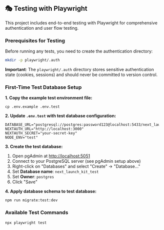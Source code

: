 ## 🎭 Testing with Playwright

This project includes end-to-end testing with Playwright for comprehensive authentication and user flow testing.

### Prerequisites for Testing

Before running any tests, you need to create the authentication directory:
```bash
mkdir -p playwright/.auth
```

**Important**: The `playwright/.auth` directory stores sensitive authentication state (cookies, sessions) and should never be committed to version control.

### First-Time Test Database Setup
**1. Copy the example test environment file:**
```
cp .env.example .env.test
```

**2. Update `.env.test` with test database configuration:**
```
DATABASE_URL="postgresql://postgres:password123@localhost:5433/next_launch_kit_test"
NEXTAUTH_URL="http://localhost:3000"
NEXTAUTH_SECRET="your-secret-key"
NODE_ENV="test"
```

**3. Create the test database:**
1. Open pgAdmin at [http://localhost:5051](http://localhost:5051)
2. Connect to your PostgreSQL server (see pgAdmin setup above)
3. Right-click on "Databases" and select "Create" → "Database..."
4. Set **Database name**: `next_launch_kit_test`
5. Set **Owner**: `postgres`
6. Click "Save"

**4. Apply database schema to test database:**
```
npm run migrate:test:dev
```

### Available Test Commands
```bash
npx playwright test
```